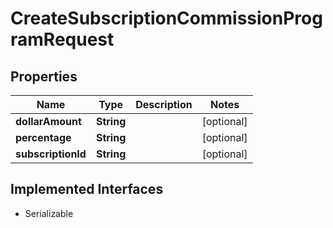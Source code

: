 

# CreateSubscriptionCommissionProgramRequest


## Properties

| Name | Type | Description | Notes |
|------------ | ------------- | ------------- | -------------|
|**dollarAmount** | **String** |  |  [optional] |
|**percentage** | **String** |  |  [optional] |
|**subscriptionId** | **String** |  |  [optional] |


## Implemented Interfaces

* Serializable

